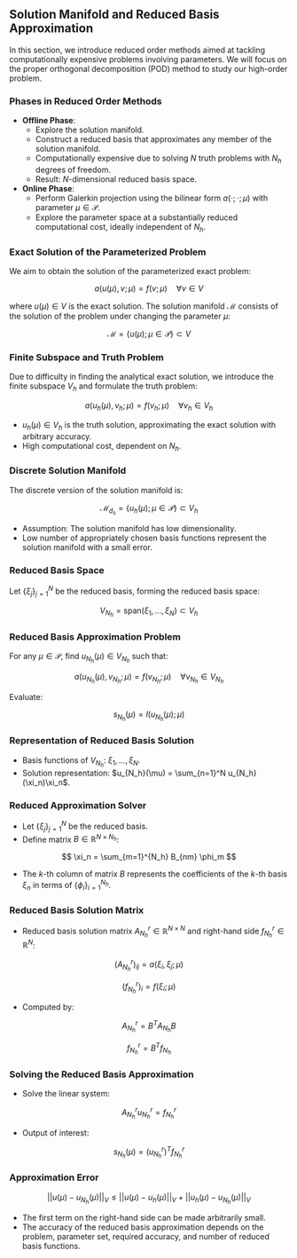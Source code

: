 ## Solution Manifold and Reduced Basis Approximation

In this section, we introduce reduced order methods aimed at tackling computationally expensive problems involving parameters. We will focus on the proper orthogonal decomposition (POD) method to study our high-order problem.

### Phases in Reduced Order Methods

- **Offline Phase**:
  - Explore the solution manifold.
  - Construct a reduced basis that approximates any member of the solution manifold.
  - Computationally expensive due to solving $N$ truth problems with $N_h$ degrees of freedom.
  - Result: $N$-dimensional reduced basis space.
- **Online Phase**:
  - Perform Galerkin projection using the bilinear form $a(\cdot;\cdot;\mu)$ with parameter $\mu \in \mathcal{P}$.
  - Explore the parameter space at a substantially reduced computational cost, ideally independent of $N_h$.

### Exact Solution of the Parameterized Problem

We aim to obtain the solution of the parameterized exact problem:


$$ a(u(\mu), v;\mu) = f(v;\mu) \quad \forall v \in V $$


where $u(\mu) \in V$ is the exact solution. The solution manifold $\mathcal{M}$ consists of the solution of the problem under changing the parameter $\mu$:


$$ \mathcal{M} = \{u(\mu); \mu \in \mathcal{P}\} \subset V $$


### Finite Subspace and Truth Problem

Due to difficulty in finding the analytical exact solution, we introduce the finite subspace $V_h$ and formulate the truth problem:


$$ a(u_h(\mu), v_h; \mu) = f(v_h;\mu) \quad \forall v_h \in V_h $$


- $u_h(\mu) \in V_h$ is the truth solution, approximating the exact solution with arbitrary accuracy.
- High computational cost, dependent on $N_h$.

### Discrete Solution Manifold

The discrete version of the solution manifold is:


$$ \mathcal{M}_{d_s} = \{u_h(\mu); \mu \in \mathcal{P}\} \subset V_h $$


- Assumption: The solution manifold has low dimensionality.
- Low number of appropriately chosen basis functions represent the solution manifold with a small error.

### Reduced Basis Space

Let $\{\xi_j\}_{j=1}^N$ be the reduced basis, forming the reduced basis space:


$$ V_{N_h} = \text{span}(\xi_1, ..., \xi_N) \subset V_h $$


### Reduced Basis Approximation Problem

For any $\mu \in \mathcal{P}$, find $u_{N_h}(\mu) \in V_{N_h}$ such that:


$$ a(u_{N_h}(\mu), v_{N_h};\mu) = f(v_{N_h};\mu) \quad \forall v_{N_h} \in V_{N_h} $$


Evaluate:


$$ s_{N_h}(\mu) = l(u_{N_h}(\mu);\mu) $$


### Representation of Reduced Basis Solution

- Basis functions of $V_{N_h}$: $\xi_1, ..., \xi_N$.
- Solution representation: $u_{N_h}(\mu) = \sum_{n=1}^N u_{N_h}(\xi_n)\xi_n$.

### Reduced Approximation Solver

- Let $\{\xi_j\}_{j=1}^N$ be the reduced basis.
- Define matrix $B \in \mathbb{R}^{N \times N_h}$:


$$ \xi_n = \sum_{m=1}^{N_h} B_{nm} \phi_m $$


- The $k$-th column of matrix $B$ represents the coefficients of the $k$-th basis $\xi_n$ in terms of $\{\phi_i\}_{i=1}^{N_h}$.

### Reduced Basis Solution Matrix

- Reduced basis solution matrix $A_{N_h}^r \in \mathbb{R}^{N \times N}$ and right-hand side $f_{N_h}^r \in \mathbb{R}^N$:


$$ (A_{N_h}^r)_{ij} = a(\xi_i, \xi_j;\mu) $$


$$ (f_{N_h}^r)_i = f(\xi_i;\mu) $$


- Computed by:


$$ A_{N_h}^r = B^T A_{N_h} B $$


$$ f_{N_h}^r = B^T f_{N_h} $$


### Solving the Reduced Basis Approximation

- Solve the linear system:


$$ A_{N_h}^r u_{N_h}^r = f_{N_h}^r $$


- Output of interest:


$$ s_{N_h}(\mu) = (u_{N_h}^r)^T f_{N_h}^r $$


### Approximation Error


$$ ||u(\mu) - u_{N_h}(\mu)||_V \leq ||u(\mu) - u_h(\mu)||_V + ||u_h(\mu) - u_{N_h}(\mu)||_V $$


- The first term on the right-hand side can be made arbitrarily small.
- The accuracy of the reduced basis approximation depends on the problem, parameter set, required accuracy, and number of reduced basis functions.
